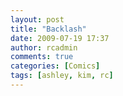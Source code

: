 ```yaml
---
layout: post
title: "Backlash"
date: 2009-07-19 17:37
author: rcadmin
comments: true
categories: [Comics]
tags: [ashley, kim, rc]
---
```

<a href="http://bitsmack.com/wp/2009/07/19/backlash/"><img src="http://dl.bitsmack.com/uploads/2009/07/20090719.jpg" alt="" title="lightsabers my ass!" class="alignnone size-full wp-image-1659" /></a>
